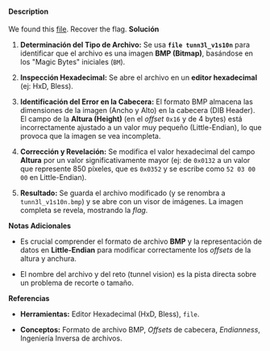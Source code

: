 #### Description

We found this [file](https://mercury.picoctf.net/static/da18eed3d15fd04f7b076bdcecf15b27/tunn3l_v1s10n). Recover the flag.
**Solución**

1. **Determinación del Tipo de Archivo:** Se usa **`file tunn3l_v1s10n`** para identificar que el archivo es una imagen **BMP (Bitmap)**, basándose en los "Magic Bytes" iniciales (`BM`).
    
2. **Inspección Hexadecimal:** Se abre el archivo en un **editor hexadecimal** (ej: HxD, Bless).
    
3. **Identificación del Error en la Cabecera:** El formato BMP almacena las dimensiones de la imagen (Ancho y Alto) en la cabecera (DIB Header). El campo de la **Altura (Height)** (en el _offset_ `0x16` y de 4 bytes) está incorrectamente ajustado a un valor muy pequeño (Little-Endian), lo que provoca que la imagen se vea incompleta.
    
4. **Corrección y Revelación:** Se modifica el valor hexadecimal del campo **Altura** por un valor significativamente mayor (ej: de `0x0132` a un valor que represente 850 píxeles, que es `0x0352` y se escribe como `52 03 00 00` en Little-Endian).
    
5. **Resultado:** Se guarda el archivo modificado (y se renombra a `tunn3l_v1s10n.bmp`) y se abre con un visor de imágenes. La imagen completa se revela, mostrando la _flag_.
    

**Notas Adicionales**

- Es crucial comprender el formato de archivo **BMP** y la representación de datos en **Little-Endian** para modificar correctamente los _offsets_ de la altura y anchura.
    
- El nombre del archivo y del reto (tunnel vision) es la pista directa sobre un problema de recorte o tamaño.
    

**Referencias**

- **Herramientas:** Editor Hexadecimal (HxD, Bless), `file`.
    
- **Conceptos:** Formato de archivo BMP, _Offsets_ de cabecera, _Endianness_, Ingeniería Inversa de archivos.